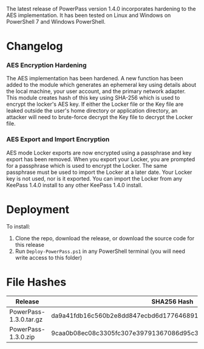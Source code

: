 The latest release of PowerPass version 1.4.0 incorporates hardening to the AES implementation. It has been tested on Linux and Windows on PowerShell 7 and Windows PowerShell.
# Changelog
### AES Encryption Hardening
The AES implementation has been hardened.
A new function has been added to the module which generates an ephemeral key using details about the local machine, your user account, and the primary network adapter.
This module creates hash of this key using SHA-256 which is used to encrypt the locker's AES key.
If either the Locker file or the Key file are leaked outside the user's home directory or application directory, an attacker will need to brute-force decrypt the Key file to decrypt the Locker file. 
### AES Export and Import Encryption
AES mode Locker exports are now encrypted using a passphrase and key export has been removed.
When you export your Locker, you are prompted for a passphrase which is used to encrypt the Locker.
The same passphrase must be used to import the Locker at a later date.
Your Locker key is not used, nor is it exported.
You can import the Locker from any KeePass 1.4.0 install to any other KeePass 1.4.0 install.
# Deployment
To install:
1. Clone the repo, download the release, or download the source code for this release
2. Run `Deploy-PowerPass.ps1` in any PowerShell terminal (you will need write access to this folder)
# File Hashes
| Release                 | SHA256 Hash                                                      |
| ----------------------- | ---------------------------------------------------------------- |
| PowerPass-1.3.0.tar.gz  | da9a41fdb16c560b2e8dd847ecbd6d177646891927a998abbfb293f5de7f8664 |
| PowerPass-1.3.0.zip     | 9caa0b08ec08c3305fc307e39791367086d95c34d7d3178a3cc4ba3880b3c518 |